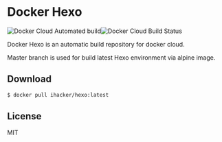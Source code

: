 # Docker Hexo

![Docker Cloud Automated build](https://img.shields.io/docker/cloud/automated/ihacker/hexo)![Docker Cloud Build Status](https://img.shields.io/docker/cloud/build/ihacker/hexo)

Docker Hexo is an automatic build repository for docker cloud.

Master branch is used for build latest Hexo environment via alpine image.



## Download

```bash
$ docker pull ihacker/hexo:latest
```



## License

MIT